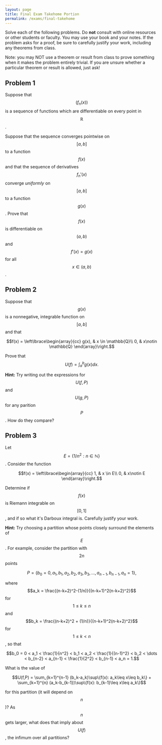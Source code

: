 ```yaml
---
layout: page
title: Final Exam Takehome Portion
permalink: /exams/final-takehome
---
```


Solve each of the following problems.
Do **not** consult with online resources or other students or faculty.
You may use your book and your notes.
If the problem asks for a proof, be sure to carefully justify your work, including any theorems from class.

Note: you may NOT use a theorem or result from class to prove something when it makes the problem entirely trivial.  If you are unsure whether a particular theorem or result is allowed, just ask!

## Problem 1

Suppose that $$(f_n(x))$$ is a sequence of functions which are differentiable on every point in $$\mathbb{R}$$.

Suppose that the sequence converges pointwise on $$[a,b]$$ to a function $$f(x)$$ and that the sequence of derivatives $$f_n'(x)$$ converge *uniformly* on $$[a,b]$$ to a function $$g(x)$$. Prove that $$f(x)$$ is differentiable on $$(a,b)$$ and $$f'(x) = g(x)$$ for all $$x\in (a,b)$$.


## Problem 2

Suppose that $$g(x)$$ is a nonnegative, integrable function on $$[a,b]$$ and that

$$f(x) = \left\lbrace\begin{array}{cc}
g(x), & x \in \mathbb{Q}\\
0, & x\notin \mathbb{Q}
\end{array}\right.$$

Prove that $$U(f) = \int_a^b g(x)dx.$$

**Hint:** Try writing out the expressions for $$U(f,P)$$ and $$U(g,P)$$ for any parition $$P$$.  How do they compare?

## Problem 3

Let $$E = \{1/n^2: n\in\mathbb{N}\}$$.  Consider the function

$$f(x) = \left\lbrace\begin{array}{cc}
1, & x \in E\\
0, & x\notin E
\end{array}\right.$$

Determine if $$f(x)$$ is Riemann integrable on $$[0,1]$$, and if so what it's Darboux integral is.
Carefully justify your work.

**Hint:** Try choosing a partition whose points closely surround the elements of $$E$$.
For example, consider the partition with $$2n$$ points

$$P = \{b_0=0,a_1,b_1,a_2,b_2,a_3,b_3,\dots,a_{n-1},b_{n-1},a_n=1\},$$

where $$a_k = \frac{(n-k+2)^2-(1/n)}{(n-k+1)^2(n-k+2)^2}$$ for $$1\leq k \leq n$$ and $$b_k = \frac{(n-k+2)^2 + (1/n)}{(n-k+1)^2(n-k+2)^2}$$ for $$1\leq k < n$$, so that

$$b_0 = 0 < a_1 < \frac{1}{n^2} < b_1 < a_2 < \frac{1}{(n-1)^2} < b_2 < \dots < b_{n-2} < a_{n-1} < \frac{1}{2^2} < b_{n-1} < a_n = 1.$$

What is the value of 

$$U(f,P) = \sum_{k=1}^{n-1} (b_k-a_k)\sup\{f(x): a_k\leq x\leq b_k\} + \sum_{k=1}^{n} (a_k-b_{k-1})\sup\{f(x): b_{k-1}\leq x\leq a_k\}$$

for this partition (it will depend on $$n$$)?  As $$n$$ gets larger, what does that imply about $$U(f)$$, the infimum over all partitions? 

